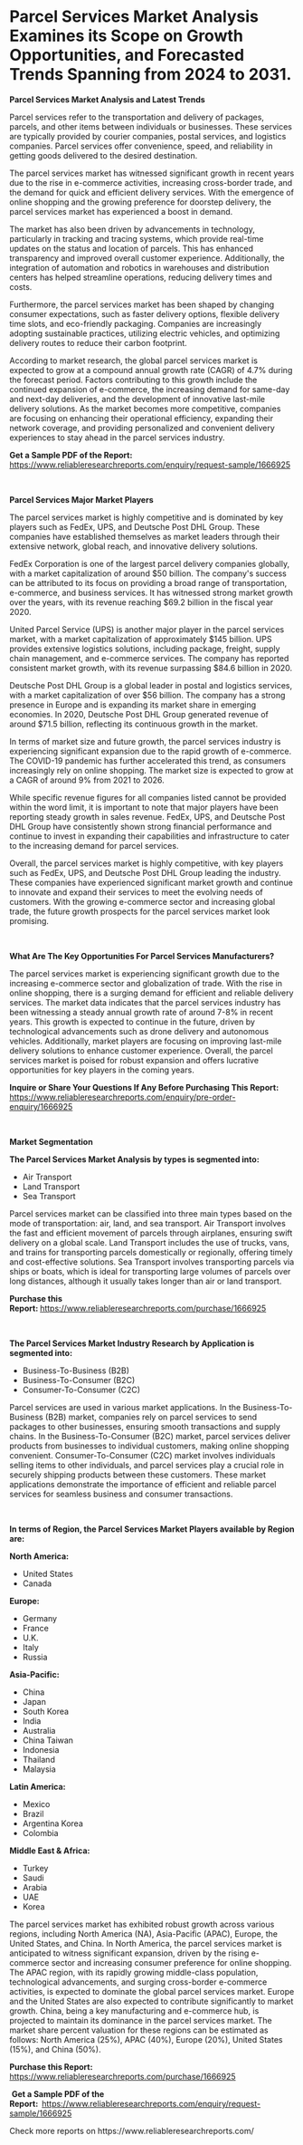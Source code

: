 <p><h1>Parcel Services Market Analysis Examines its Scope on Growth Opportunities, and Forecasted Trends Spanning from 2024 to 2031.</h1></p><p><strong>Parcel Services Market Analysis and Latest Trends</strong></p>
<p><p>Parcel services refer to the transportation and delivery of packages, parcels, and other items between individuals or businesses. These services are typically provided by courier companies, postal services, and logistics companies. Parcel services offer convenience, speed, and reliability in getting goods delivered to the desired destination.</p><p>The parcel services market has witnessed significant growth in recent years due to the rise in e-commerce activities, increasing cross-border trade, and the demand for quick and efficient delivery services. With the emergence of online shopping and the growing preference for doorstep delivery, the parcel services market has experienced a boost in demand.</p><p>The market has also been driven by advancements in technology, particularly in tracking and tracing systems, which provide real-time updates on the status and location of parcels. This has enhanced transparency and improved overall customer experience. Additionally, the integration of automation and robotics in warehouses and distribution centers has helped streamline operations, reducing delivery times and costs.</p><p>Furthermore, the parcel services market has been shaped by changing consumer expectations, such as faster delivery options, flexible delivery time slots, and eco-friendly packaging. Companies are increasingly adopting sustainable practices, utilizing electric vehicles, and optimizing delivery routes to reduce their carbon footprint.</p><p>According to market research, the global parcel services market is expected to grow at a compound annual growth rate (CAGR) of 4.7% during the forecast period. Factors contributing to this growth include the continued expansion of e-commerce, the increasing demand for same-day and next-day deliveries, and the development of innovative last-mile delivery solutions. As the market becomes more competitive, companies are focusing on enhancing their operational efficiency, expanding their network coverage, and providing personalized and convenient delivery experiences to stay ahead in the parcel services industry.</p></p>
<p><strong>Get a Sample PDF of the Report:&nbsp;</strong> <a href="https://www.reliableresearchreports.com/enquiry/request-sample/1666925">https://www.reliableresearchreports.com/enquiry/request-sample/1666925</a></p>
<p>&nbsp;</p>
<p><strong>Parcel Services Major Market Players</strong></p>
<p><p>The parcel services market is highly competitive and is dominated by key players such as FedEx, UPS, and Deutsche Post DHL Group. These companies have established themselves as market leaders through their extensive network, global reach, and innovative delivery solutions.</p><p>FedEx Corporation is one of the largest parcel delivery companies globally, with a market capitalization of around $50 billion. The company's success can be attributed to its focus on providing a broad range of transportation, e-commerce, and business services. It has witnessed strong market growth over the years, with its revenue reaching $69.2 billion in the fiscal year 2020.</p><p>United Parcel Service (UPS) is another major player in the parcel services market, with a market capitalization of approximately $145 billion. UPS provides extensive logistics solutions, including package, freight, supply chain management, and e-commerce services. The company has reported consistent market growth, with its revenue surpassing $84.6 billion in 2020.</p><p>Deutsche Post DHL Group is a global leader in postal and logistics services, with a market capitalization of over $56 billion. The company has a strong presence in Europe and is expanding its market share in emerging economies. In 2020, Deutsche Post DHL Group generated revenue of around $71.5 billion, reflecting its continuous growth in the market.</p><p>In terms of market size and future growth, the parcel services industry is experiencing significant expansion due to the rapid growth of e-commerce. The COVID-19 pandemic has further accelerated this trend, as consumers increasingly rely on online shopping. The market size is expected to grow at a CAGR of around 9% from 2021 to 2026.</p><p>While specific revenue figures for all companies listed cannot be provided within the word limit, it is important to note that major players have been reporting steady growth in sales revenue. FedEx, UPS, and Deutsche Post DHL Group have consistently shown strong financial performance and continue to invest in expanding their capabilities and infrastructure to cater to the increasing demand for parcel services.</p><p>Overall, the parcel services market is highly competitive, with key players such as FedEx, UPS, and Deutsche Post DHL Group leading the industry. These companies have experienced significant market growth and continue to innovate and expand their services to meet the evolving needs of customers. With the growing e-commerce sector and increasing global trade, the future growth prospects for the parcel services market look promising.</p></p>
<p>&nbsp;</p>
<p><strong>What Are The Key Opportunities For Parcel Services Manufacturers?</strong></p>
<p><p>The parcel services market is experiencing significant growth due to the increasing e-commerce sector and globalization of trade. With the rise in online shopping, there is a surging demand for efficient and reliable delivery services. The market data indicates that the parcel services industry has been witnessing a steady annual growth rate of around 7-8% in recent years. This growth is expected to continue in the future, driven by technological advancements such as drone delivery and autonomous vehicles. Additionally, market players are focusing on improving last-mile delivery solutions to enhance customer experience. Overall, the parcel services market is poised for robust expansion and offers lucrative opportunities for key players in the coming years.</p></p>
<p><strong>Inquire or Share Your Questions If Any Before Purchasing This Report:</strong> <a href="https://www.reliableresearchreports.com/enquiry/pre-order-enquiry/1666925">https://www.reliableresearchreports.com/enquiry/pre-order-enquiry/1666925</a></p>
<p>&nbsp;</p>
<p><strong>Market Segmentation</strong></p>
<p><strong>The Parcel Services Market Analysis by types is segmented into:</strong></p>
<p><ul><li>Air Transport</li><li>Land Transport</li><li>Sea Transport</li></ul></p>
<p><p>Parcel services market can be classified into three main types based on the mode of transportation: air, land, and sea transport. Air Transport involves the fast and efficient movement of parcels through airplanes, ensuring swift delivery on a global scale. Land Transport includes the use of trucks, vans, and trains for transporting parcels domestically or regionally, offering timely and cost-effective solutions. Sea Transport involves transporting parcels via ships or boats, which is ideal for transporting large volumes of parcels over long distances, although it usually takes longer than air or land transport.</p></p>
<p><strong>Purchase this Report:&nbsp;</strong><a href="https://www.reliableresearchreports.com/purchase/1666925">https://www.reliableresearchreports.com/purchase/1666925</a></p>
<p>&nbsp;</p>
<p><strong>The Parcel Services Market Industry Research by Application is segmented into:</strong></p>
<p><ul><li>Business-To-Business (B2B)</li><li>Business-To-Consumer (B2C)</li><li>Consumer-To-Consumer (C2C)</li></ul></p>
<p><p>Parcel services are used in various market applications. In the Business-To-Business (B2B) market, companies rely on parcel services to send packages to other businesses, ensuring smooth transactions and supply chains. In the Business-To-Consumer (B2C) market, parcel services deliver products from businesses to individual customers, making online shopping convenient. Consumer-To-Consumer (C2C) market involves individuals selling items to other individuals, and parcel services play a crucial role in securely shipping products between these customers. These market applications demonstrate the importance of efficient and reliable parcel services for seamless business and consumer transactions.</p></p>
<p>&nbsp;</p>
<p><strong>In terms of Region, the Parcel Services Market Players available by Region are:</strong></p>
<p>
    <p> <strong> North America: </strong>
        <ul>
            <li>United States</li>
            <li>Canada</li>
        </ul>
        </p> 
    <p> <strong> Europe: </strong>
        <ul>
            <li>Germany</li>
            <li>France</li>
            <li>U.K.</li>
            <li>Italy</li>
            <li>Russia</li>
        </ul>
        </p> 
    <p> <strong> Asia-Pacific: </strong>
        <ul>
            <li>China</li>
            <li>Japan</li>
            <li>South Korea</li>
            <li>India</li>
            <li>Australia</li>
            <li>China Taiwan</li>
            <li>Indonesia</li>
            <li>Thailand</li>
            <li>Malaysia</li>
        </ul>
        </p> 
    <p> <strong> Latin America: </strong>
        <ul>
            <li>Mexico</li>
            <li>Brazil</li>
            <li>Argentina Korea</li>
            <li>Colombia</li>
        </ul>
        </p> 
    <p> <strong> Middle East & Africa: </strong>
        <ul>
            <li>Turkey</li>
            <li>Saudi</li>
            <li>Arabia</li>
            <li>UAE</li>
            <li>Korea</li>
        </ul>
    </p>
    </p>
<p><p>The parcel services market has exhibited robust growth across various regions, including North America (NA), Asia-Pacific (APAC), Europe, the United States, and China. In North America, the parcel services market is anticipated to witness significant expansion, driven by the rising e-commerce sector and increasing consumer preference for online shopping. The APAC region, with its rapidly growing middle-class population, technological advancements, and surging cross-border e-commerce activities, is expected to dominate the global parcel services market. Europe and the United States are also expected to contribute significantly to market growth. China, being a key manufacturing and e-commerce hub, is projected to maintain its dominance in the parcel services market. The market share percent valuation for these regions can be estimated as follows: North America (25%), APAC (40%), Europe (20%), United States (15%), and China (50%).</p></p>
<p><strong>Purchase this Report: </strong><a href="https://www.reliableresearchreports.com/purchase/1666925">https://www.reliableresearchreports.com/purchase/1666925</a></p>
<p>&nbsp;<strong>Get a Sample PDF of the Report:&nbsp;&nbsp;</strong><a href="https://www.reliableresearchreports.com/enquiry/request-sample/1666925">https://www.reliableresearchreports.com/enquiry/request-sample/1666925</a></p>
<p><strong></strong></p>
<p>Check more reports on https://www.reliableresearchreports.com/</p>